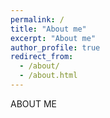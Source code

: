 ```yaml
---
permalink: /
title: "About me"
excerpt: "About me"
author_profile: true
redirect_from: 
  - /about/
  - /about.html
---
```


ABOUT ME
